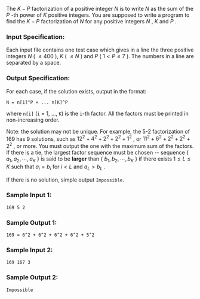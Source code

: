 <!-- Title
Integer Factorization (30)
-->
The $K-P$ factorization of a positive integer $N$ is to write $N$ as the sum
of the $P$ -th power of $K$ positive integers. You are supposed to write a
program to find the $K-P$ factorization of $N$ for any positive integers $N$ ,
$K$ and $P$ .

### Input Specification:

Each input file contains one test case which gives in a line the three
positive integers $N$ ( $\le 400$ ), $K$ ( $\le N$ ) and $P$ ( $1 < P\le 7$ ).
The numbers in a line are separated by a space.

### Output Specification:

For each case, if the solution exists, output in the format:

    
    
    N = n[1]^P + ... n[K]^P
    

where `n[i]` (`i` = 1, ..., `K`) is the `i`-th factor. All the factors must be
printed in non-increasing order.

Note: the solution may not be unique. For example, the 5-2 factorization of
169 has 9 solutions, such as $12^2 + 4^2 + 2^2 + 2^2 + 1^2$ , or $11^2 + 6^2 +
2^2 + 2^2 + 2^2$ , or more. You must output the one with the maximum sum of
the factors. If there is a tie, the largest factor sequence must be chosen --
sequence { $a_1, a_2, \cdots , a_K$ } is said to be **larger** than { $b_1,
b_2, \cdots , b_K$ } if there exists $1\le L\le K$ such that $a_i=b_i$ for
$i<L$ and $a_L>b_L$ .

If there is no solution, simple output `Impossible`.

### Sample Input 1:

    
    
    169 5 2
    

### Sample Output 1:

    
    
    169 = 6^2 + 6^2 + 6^2 + 6^2 + 5^2
    

### Sample Input 2:

    
    
    169 167 3
    

### Sample Output 2:

    
    
    Impossible
    

